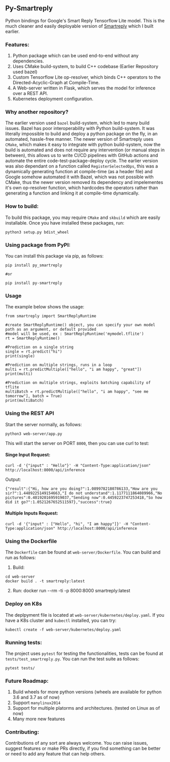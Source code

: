 ## Py-Smartreply
Python bindings for Google's Smart Reply Tensorflow Lite model. 
This is the much cleaner and easily deployable version of [Smartreply](https://github.com/Narasimha1997/smartreply) which I built earlier.

### Features:
1. Python package which can be used end-to-end without any dependencies.
2. Uses CMake build-system, to build C++ codebase (Earlier Repository used bazel)
3. Custom Tensorflow Lite op-resolver, which binds C++ operators to the Directed-Acyclic-Graph at Compile-Time.
4. A Web-server written in Flask, which serves the model for inference over a REST API.
5. Kubernetes deployment configuration.

### Why another repository?
The earlier version used `bazel` build-system, which led to many build issues. Bazel has poor interoperability with Python build-system. It was literally impossible to build and deploy a python package on the fly, in an automated, hassle-free manner. The newer version of Smartreply uses `CMake`, which makes it easy to integrate with python build-system, now the build is automated and does not require any intervention (or manual steps in between), this allows us to write CI/CD pipelines with GitHub actions and automate the entire code-test-package-deploy cycle. The earlier version was also dependant on a function called `RegisterSelectedOps`, this was a dynamically generating function at compile-time (as a header file) and Google somehow automated it with Bazel, which was not possible with CMake, thus the newer version removed its dependency and impelementes it's own op-resolver function, which hardcodes the operators rather than generating a function and linking it at compile-time dynamically.

### How to build:
To build this package, you may require `CMake` and `skbuild` which are easily installable. Once you have installed these packages, run:
```
python3 setup.py bdist_wheel
```

### Using package from PyPI:
You can install this package via pip, as follows:
```
pip install py_smartreply

#or 

pip install py-smartreply
```

### Usage
The example below shows the usage:

```python3
from smartreply import SmartReplyRuntime

#create SmartReplyRuntime() object, you can specify your own model path as an argument, or default provided 
#model will be used, ex : SmartReplyRuntime('mymodel.tflite')
rt = SmartReplyRuntime()

#Prediction on a single string
single = rt.predict("hi")
print(single)

#Prediction on multiple strings, runs in a loop
multi = rt.predictMultiple(["hello", "i am happy", "great"])
print(multi)

#Prediction on multiple strings, exploits batching capability of tflite
multiBatch = rt.predictMultiple(["hello", "i am happy", "see me tomorrow"], batch = True)
print(multiBatch)
```

### Using the REST API
Start the server normally, as follows:
```
python3 web-server/app.py
```

This will start the server on PORT `8000`, then you can use curl to test:
#### Singe Input Request:
```
curl -d '{"input" : "Hello"}' -H "Content-Type:application/json" http://localhost:8000/api/inference
```

Output:
```
{"result":{"Hi, how are you doing?":1.0899782180786133,"How are you sir?":1.4489225149154663,"I do not understand":1.1177111864089966,"No pictures":0.4019201695919037,"Sending now":0.4459223747253418,"So how did it go?":1.0521267652511597},"success":true}
```

#### Multiple Inputs Request:
```
curl -d '{"input" : ["Hello", "hi", "I am happy"]}' -H "Content-Type:application/json" http://localhost:8000/api/inference
```

### Using the Dockerfile
The `Dockerfile` can be found at `web-server/Dockerfile`. You can build and run as follows:

1. Build:
```
cd web-server
docker build . -t smartreply:latest
```
2. Run:
docker run --rm -ti -p 8000:8000 smartreply:latest

### Deploy on K8s
The deplpyment file is located at `web-server/kubernetes/deploy.yaml`.
If you have a K8s cluster and `kubectl` installed, you can try:
```
kubectl create -f web-server/kubernetes/deploy.yaml
```

### Running tests:
The project uses `pytest` for testing the functionalities, tests can be found at `tests/test_smartreply.py`.
You can run the test suite as follows:

```
pytest tests/
```

### Future Roadmap:
1. Build wheels for more python versions (wheels are available for python 3.6 and 3.7 as of now)
2. Support `manylinux2014`
3. Support for multiple platorms and architectures. (tested on Linux as of now)
4. Many more new features

### Contributing:
Contributions of any sort are always welcome. You can raise issues, suggest features or make PRs directly, if you find something can be better or need to add any feature that can help others.
